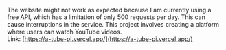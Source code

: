 The website might not work as expected because I am currently using a free API, which has a limitation of only 500 requests per day. This can cause interruptions in the service. This project involves creating a platform where users can watch YouTube videos.
<br>
Link: [https://a-tube-pi.vercel.app/](https://a-tube-pi.vercel.app/)
